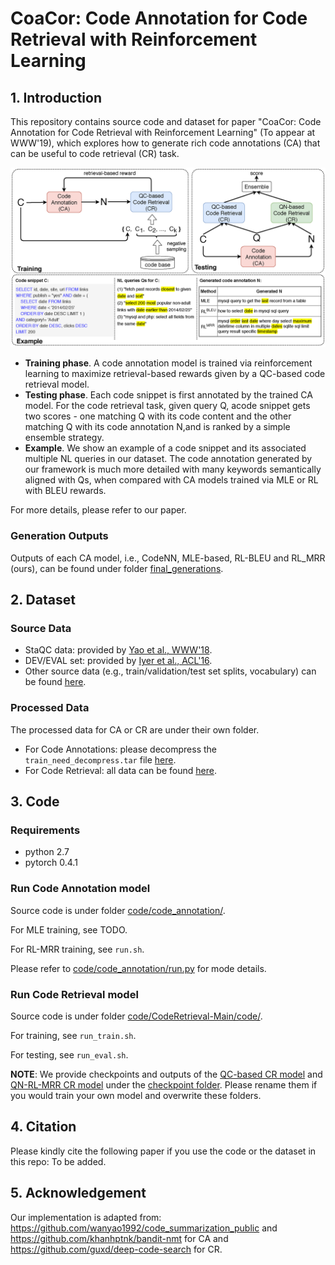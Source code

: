 # CoaCor: Code Annotation for Code Retrieval with Reinforcement Learning

## 1. Introduction
This repository contains source code and dataset for paper "CoaCor: Code Annotation for Code Retrieval with Reinforcement Learning" (To appear at WWW'19), which explores how to generate rich code annotations (CA) that can be useful to code retrieval (CR) task. 

![Framework Image](doc/figure/framework2_camera.png)
- **Training phase**. A code annotation model is trained via reinforcement learning to maximize retrieval-based rewards given by a QC-based code retrieval model.
- **Testing phase**. Each code snippet is first annotated by the trained CA model. For the code retrieval task, given query Q, acode snippet gets two scores - one matching Q with its code content and the other matching Q with its code annotation N,and is ranked by a simple ensemble strategy. 
- **Example**. We show an example of a code snippet and its associated multiple NL queries in our dataset. The code annotation generated by our framework is much more detailed with many keywords semantically aligned with Qs, when compared with CA models trained via MLE or RL with BLEU rewards.

For more details, please refer to our paper.

### Generation Outputs
Outputs of each CA model, i.e., CodeNN, MLE-based, RL-BLEU and RL_MRR (ours), can be found under folder [final_generations](final_generations/).

## 2. Dataset
### Source Data
- StaQC data: provided by [Yao et al., WWW'18](https://github.com/LittleYUYU/StackOverflow-Question-Code-Dataset). 
- DEV/EVAL set: provided by [Iyer et al., ACL'16](https://github.com/sriniiyer/codenn).
- Other source data (e.g., train/validation/test set splits, vocabulary) can be found [here](data/source).

### Processed Data
The processed data for CA or CR are under their own folder.
- For Code Annotations: please decompress the `train_need_decompress.tar` file [here](code/code_annotation/dataset/train_qt_new_cleaned/).
- For Code Retrieval: all data can be found [here](code/CodeRetrieval-Main/data/).

## 3. Code
### Requirements
- python 2.7
- pytorch 0.4.1

### Run Code Annotation model
Source code is under folder [code/code_annotation/](code/code_annotation/). 

For MLE training, see TODO.

For RL-MRR training, see `run.sh`.

Please refer to [code/code_annotation/run.py](code/code_annotation/run.py) for mode details.

### Run Code Retrieval model
Source code is under folder [code/CodeRetrieval-Main/code/](code/CodeRetrieval-Main/code/). 

For training, see `run_train.sh`.

For testing, see `run_eval.sh`.

**NOTE**: We provide checkpoints and outputs of the [QC-based CR model](code/CodeRetrieval-Main/checkpoint/QC_valcodenn/qtlen_20_codelen_120_qtnwords_7775_codenwords_7726_batch_256_optimizer_adam_lr_001_embsize_200_lstmdims_400_bowdropout_35_seqencdropout_35_codeenc_bilstm/) and [QN-RL-MRR CR model](code/CodeRetrieval-Main/checkpoint/QN_rl_mrr_valcodenn/qtlen_20_codelen_120_qtnwords_7775_codenwords_7726_batch_256_optimizer_adam_lr_001_embsize_200_lstmdims_400_bowdropout_35_seqencdropout_35_codeenc_bilstm/) under the [checkpoint folder](code/CodeRetrieval-Main/checkpoint/). Please rename them if you would train your own model and overwrite these folders.


## 4. Citation
Please kindly cite the following paper if you use the code or the dataset in this repo:
To be added.

## 5. Acknowledgement

Our implementation is adapted from: https://github.com/wanyao1992/code_summarization_public and https://github.com/khanhptnk/bandit-nmt for CA and https://github.com/guxd/deep-code-search for CR.



